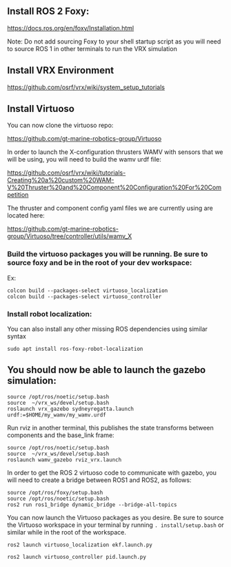## Install ROS 2 Foxy:

https://docs.ros.org/en/foxy/Installation.html

Note: Do not add sourcing Foxy to your shell startup script as you will need to source ROS 1 in other terminals to run the VRX simulation

## Install VRX Environment

https://github.com/osrf/vrx/wiki/system_setup_tutorials

## Install Virtuoso

You can now clone the virtuoso repo:

https://github.com/gt-marine-robotics-group/Virtuoso

In order to launch the X-configuration thrusters WAMV with sensors that we will be using, you will need to build the wamv urdf file:

https://github.com/osrf/vrx/wiki/tutorials-Creating%20a%20custom%20WAM-V%20Thruster%20and%20Component%20Configuration%20For%20Competition


The thruster and component config yaml files we are currently using are located here:

https://github.com/gt-marine-robotics-group/Virtuoso/tree/controller/utils/wamv_X


### Build the virtuoso packages you will be running. Be sure to source foxy and be in the root of your dev workspace:

Ex:
```
colcon build --packages-select virtuoso_localization
colcon build --packages-select virtuoso_controller
```
### Install robot localization:
You can also install any other missing ROS dependencies using similar syntax
```
sudo apt install ros-foxy-robot-localization
```
## You should now be able to launch the gazebo simulation:
```
source /opt/ros/noetic/setup.bash
source  ~/vrx_ws/devel/setup.bash
roslaunch vrx_gazebo sydneyregatta.launch urdf:=$HOME/my_wamv/my_wamv.urdf
```
Run rviz in another terminal, this publishes the state transforms between components and the base_link frame:
```
source /opt/ros/noetic/setup.bash
source  ~/vrx_ws/devel/setup.bash
roslaunch wamv_gazebo rviz_vrx.launch
```
In order to get the ROS 2 virtuoso code to communicate with gazebo, you will need to create a bridge between ROS1 and ROS2, as follows:
```
source /opt/ros/foxy/setup.bash
source /opt/ros/noetic/setup.bash
ros2 run ros1_bridge dynamic_bridge --bridge-all-topics
```
You can now launch the Virtuoso packages as you desire. Be sure to source the Virtuoso workspace in your terminal by running `. install/setup.bash` or similar while in the root of the workspace.
```
ros2 launch virtuoso_localization ekf.launch.py
```
```
ros2 launch virtuoso_controller pid.launch.py
```


